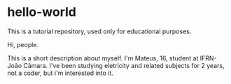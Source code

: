 # hello-world
This is a tutorial repository, used only for educational purposes. 

Hi, people.

This is a short description about myself. I'm Mateus, 16, student at IFRN-João Câmara. I've been studying eletricity and related subjects for 2 years, not a coder, but i'm interested into it.
